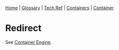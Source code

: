 [Home](/Slalom-LLC/Slalom-Consulting) | [Glossary](/Glossary) | [Tech Ref](/Tech-Ref) | [Containers](/Tech-Ref/Virtualization/Containers-\(OS-Virtualization\)) | [Container](/Tech-Ref/Virtualization/Containers-\(OS-Virtualization\)/Container-Engine)

# Redirect
See [Container Engine](/Tech-Ref/Virtualization/Containers-\(OS-Virtualization\)/Container-Engine).
